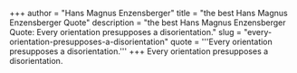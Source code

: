 +++
author = "Hans Magnus Enzensberger"
title = "the best Hans Magnus Enzensberger Quote"
description = "the best Hans Magnus Enzensberger Quote: Every orientation presupposes a disorientation."
slug = "every-orientation-presupposes-a-disorientation"
quote = '''Every orientation presupposes a disorientation.'''
+++
Every orientation presupposes a disorientation.

